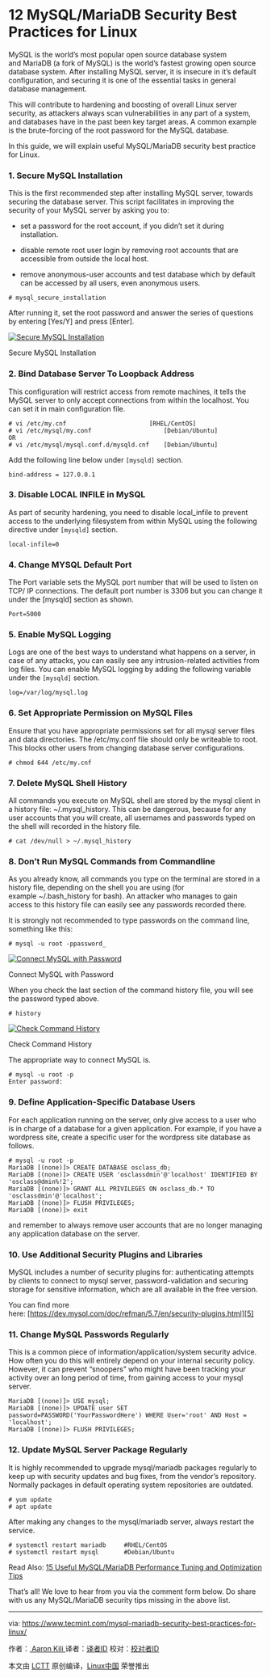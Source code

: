 12 MySQL/MariaDB Security Best Practices for Linux
============================================================

MySQL is the world’s most popular open source database system and MariaDB (a fork of MySQL) is the world’s fastest growing open source database system. After installing MySQL server, it is insecure in it’s default configuration, and securing it is one of the essential tasks in general database management.

This will contribute to hardening and boosting of overall Linux server security, as attackers always scan vulnerabilities in any part of a system, and databases have in the past been key target areas. A common example is the brute-forcing of the root password for the MySQL database.

In this guide, we will explain useful MySQL/MariaDB security best practice for Linux.

### 1\. Secure MySQL Installation

This is the first recommended step after installing MySQL server, towards securing the database server. This script facilitates in improving the security of your MySQL server by asking you to:

*   set a password for the root account, if you didn’t set it during installation.

*   disable remote root user login by removing root accounts that are accessible from outside the local host.

*   remove anonymous-user accounts and test database which by default can be accessed by all users, even anonymous users.

```
# mysql_secure_installation
```

After running it, set the root password and answer the series of questions by entering [Yes/Y] and press [Enter].

 [![Secure MySQL Installation](https://www.tecmint.com/wp-content/uploads/2017/12/Secure-MySQL-Installation.png)][2] 

Secure MySQL Installation

### 2\. Bind Database Server To Loopback Address

This configuration will restrict access from remote machines, it tells the MySQL server to only accept connections from within the localhost. You can set it in main configuration file.

```
# vi /etc/my.cnf	                   [RHEL/CentOS]	
# vi /etc/mysql/my.conf                    [Debian/Ubuntu] 
OR
# vi /etc/mysql/mysql.conf.d/mysqld.cnf    [Debian/Ubuntu] 
```

Add the following line below under `[mysqld]` section.

```
bind-address = 127.0.0.1
```

### 3\. Disable LOCAL INFILE in MySQL

As part of security hardening, you need to disable local_infile to prevent access to the underlying filesystem from within MySQL using the following directive under `[mysqld]` section.

```
local-infile=0
```

### 4\. Change MYSQL Default Port

The Port variable sets the MySQL port number that will be used to listen on TCP/ IP connections. The default port number is 3306 but you can change it under the [mysqld] section as shown.

```
Port=5000
```

### 5\. Enable MySQL Logging

Logs are one of the best ways to understand what happens on a server, in case of any attacks, you can easily see any intrusion-related activities from log files. You can enable MySQL logging by adding the following variable under the `[mysqld]` section.

```
log=/var/log/mysql.log
```

### 6\. Set Appropriate Permission on MySQL Files

Ensure that you have appropriate permissions set for all mysql server files and data directories. The /etc/my.conf file should only be writeable to root. This blocks other users from changing database server configurations.

```
# chmod 644 /etc/my.cnf
```

### 7\. Delete MySQL Shell History

All commands you execute on MySQL shell are stored by the mysql client in a history file: ~/.mysql_history. This can be dangerous, because for any user accounts that you will create, all usernames and passwords typed on the shell will recorded in the history file.

```
# cat /dev/null > ~/.mysql_history
```

### 8\. Don’t Run MySQL Commands from Commandline

As you already know, all commands you type on the terminal are stored in a history file, depending on the shell you are using (for example ~/.bash_history for bash). An attacker who manages to gain access to this history file can easily see any passwords recorded there.

It is strongly not recommended to type passwords on the command line, something like this:

```
# mysql -u root -ppassword_
```
 [![Connect MySQL with Password](https://www.tecmint.com/wp-content/uploads/2017/12/Connect-MySQL-with-Password.png)][3] 

Connect MySQL with Password

When you check the last section of the command history file, you will see the password typed above.

```
# history 
```
 [![Check Command History](https://www.tecmint.com/wp-content/uploads/2017/12/Check-Command-History.png)][4] 

Check Command History

The appropriate way to connect MySQL is.

```
# mysql -u root -p
Enter password:
```

### 9\. Define Application-Specific Database Users

For each application running on the server, only give access to a user who is in charge of a database for a given application. For example, if you have a wordpress site, create a specific user for the wordpress site database as follows.

```
# mysql -u root -p
MariaDB [(none)]> CREATE DATABASE osclass_db;
MariaDB [(none)]> CREATE USER 'osclassdmin'@'localhost' IDENTIFIED BY 'osclass@dmin%!2';
MariaDB [(none)]> GRANT ALL PRIVILEGES ON osclass_db.* TO 'osclassdmin'@'localhost';
MariaDB [(none)]> FLUSH PRIVILEGES;
MariaDB [(none)]> exit
```

and remember to always remove user accounts that are no longer managing any application database on the server.

### 10\. Use Additional Security Plugins and Libraries

MySQL includes a number of security plugins for: authenticating attempts by clients to connect to mysql server, password-validation and securing storage for sensitive information, which are all available in the free version.

You can find more here: [https://dev.mysql.com/doc/refman/5.7/en/security-plugins.html][5]

### 11\. Change MySQL Passwords Regularly

This is a common piece of information/application/system security advice. How often you do this will entirely depend on your internal security policy. However, it can prevent “snoopers” who might have been tracking your activity over an long period of time, from gaining access to your mysql server.

```
MariaDB [(none)]> USE mysql;
MariaDB [(none)]> UPDATE user SET password=PASSWORD('YourPasswordHere') WHERE User='root' AND Host = 'localhost';
MariaDB [(none)]> FLUSH PRIVILEGES;
```

### 12\. Update MySQL Server Package Regularly

It is highly recommended to upgrade mysql/mariadb packages regularly to keep up with security updates and bug fixes, from the vendor’s repository. Normally packages in default operating system repositories are outdated.

```
# yum update
# apt update
```

After making any changes to the mysql/mariadb server, always restart the service.

```
# systemctl restart mariadb		#RHEL/CentOS
# systemctl restart mysql		#Debian/Ubuntu
```

Read Also: [15 Useful MySQL/MariaDB Performance Tuning and Optimization Tips][6]

That’s all! We love to hear from you via the comment form below. Do share with us any MySQL/MariaDB security tips missing in the above list.

--------------------------------------------------------------------------------

via: https://www.tecmint.com/mysql-mariadb-security-best-practices-for-linux/

作者：[ Aaron Kili  ][a]
译者：[译者ID](https://github.com/译者ID)
校对：[校对者ID](https://github.com/校对者ID)

本文由 [LCTT](https://github.com/LCTT/TranslateProject) 原创编译，[Linux中国](https://linux.cn/) 荣誉推出

[a]:https://www.tecmint.com/author/aaronkili/
[1]:https://www.tecmint.com/learn-mysql-mariadb-for-beginners/
[2]:https://www.tecmint.com/wp-content/uploads/2017/12/Secure-MySQL-Installation.png
[3]:https://www.tecmint.com/wp-content/uploads/2017/12/Connect-MySQL-with-Password.png
[4]:https://www.tecmint.com/wp-content/uploads/2017/12/Check-Command-History.png
[5]:https://dev.mysql.com/doc/refman/5.7/en/security-plugins.html
[6]:https://www.tecmint.com/mysql-mariadb-performance-tuning-and-optimization/
[7]:https://www.tecmint.com/author/aaronkili/
[8]:https://www.tecmint.com/10-useful-free-linux-ebooks-for-newbies-and-administrators/
[9]:https://www.tecmint.com/free-linux-shell-scripting-books/

